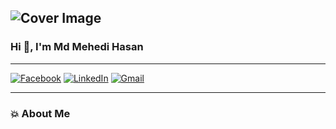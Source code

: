 ![Cover Image](https://i.ibb.co/Np1fjpR/github-cover-image.png)
---

### Hi 👋, I'm Md Mehedi Hasan
---
[![Facebook](https://i.ibb.co/mB9Y8Xb/facebook.png)](https://web.facebook.com/profile.php?id=100004101130146) [![LinkedIn](https://i.ibb.co/NYNRwxs/linkedin.png)](https://www.linkedin.com/in/mehedi-hasan-5322a920b) [![Gmail](https://i.ibb.co/3Mq1hth/gmail.png)](mailto:mehedih20@gmail.com)

---
### 💥 About Me


<!--
**mehedih20/mehedih20** is a ✨ _special_ ✨ repository because its `README.md` (this file) appears on your GitHub profile.

Here are some ideas to get you started:

- 🔭 I’m currently working on ...
- 🌱 I’m currently learning ...
- 👯 I’m looking to collaborate on ...
- 🤔 I’m looking for help with ...
- 💬 Ask me about ...
- 📫 How to reach me: ...
- 😄 Pronouns: ...
- ⚡ Fun fact: ...
-->
